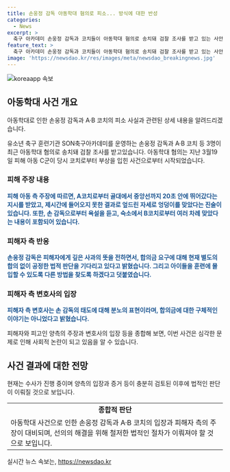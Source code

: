 ```yaml
---
title: 손웅정 감독 아동학대 혐의로 피소... 방식에 대한 반성
categories:
  - News
excerpt: >
  축구 아카데미 손웅정 감독과 코치들이 아동학대 혐의로 송치돼 검찰 조사를 받고 있는 사안이 불거졌다. 아동학대 피해자 측은 폭행과 욕설을 주장하며 수억원의 합의금을 요구했지만, 아카데미 측은 이를 수용할 수 없다고 밝혔다. 손 감독은 사과하고 협조하기 위해 노력하겠다고 밝히며 피해자들의 주장에 대한 반론을 제기했다. 변호사는 이에 대해 2차 가해로 지적하며, 손 감독이 사과하지 않고 합의금 요구를 거절한 것으로 언급했다.
feature_text: >
  축구 아카데미 손웅정 감독과 코치들이 아동학대 혐의로 송치돼 검찰 조사를 받고 있는 사안이 불거졌다. 아동학대 피해자 측은 폭행과 욕설을 주장하며 수억원의 합의금을 요구했지만, 아카데미 측은 이를 수용할 수 없다고 밝혔다. 손 감독은 사과하고 협조하기 위해 노력하겠다고 밝히며 피해자들의 주장에 대한 반론을 제기했다. 변호사는 이에 대해 2차 가해로 지적하며, 손 감독이 사과하지 않고 합의금 요구를 거절한 것으로 언급했다.
image: 'https://newsdao.kr/res/images/meta/newsdao_breakingnews.jpg'
---
```


<p><img src="https://newsdao.kr/res/images/meta/newsdao_breakingnews.jpg" alt="koreaapp 속보" /></p>

<h2 data-ke-size="size26">아동학대 사건 개요</h2>

<p>아동학대로 인한 손웅정 감독과 A·B 코치의 피소 사실과 관련된 상세 내용을 알려드리겠습니다.</p>

<p data-ke-size="size16">유소년 축구 훈련기관 SON축구아카데미를 운영하는 손웅정 감독과 A·B 코치 등 3명이 최근 아동학대 혐의로 송치돼 검찰 조사를 받고있습니다. 아동학대 혐의는 지난 3월19일 피해 아동 C군이 당시 코치로부터 부상을 입힌 사건으로부터 시작되었습니다.</p>

<h3>피해 주장 내용</h3>

<p><b><span style="color: #1a5490;">피해 아동 측 주장에 따르면, A코치로부터 골대에서 중앙선까지 20초 안에 뛰어갔다는 지시를 받았고, 제시간에 들어오지 못한 결과로 엎드린 자세로 엉덩이를 맞았다는 진술이 있습니다. 또한, 손 감독으로부터 욕설을 듣고, 숙소에서 B코치로부터 여러 차례 맞았다는 내용이 포함되어 있습니다.</b></p>

<h3>피해자 측 반응</h3>

<p><b><span style="color: #1a5490;">손웅정 감독은 피해자에게 깊은 사과의 뜻을 전하면서, 합의금 요구에 대해 현재 별도의 합의 없이 공정한 법적 판단을 기다리고 있다고 밝혔습니다. 그리고 아이들을 훈련에 몰입할 수 있도록 다른 방법을 찾도록 하겠다고 덧붙였습니다.</b></p>

<h3>피해자 측 변호사의 입장</h3>

<p><b><span style="color: #1a5490;">피해자 측 변호사는 손 감독의 태도에 대해 분노의 표현이라며, 합의금에 대한 구체적인 이야기는 아니었다고 밝혔습니다.</b></p>

<p>피해자와 피고인 양측의 주장과 변호사의 입장 등을 종합해 보면, 이번 사건은 심각한 문제로 인해 사회적 논란이 되고 있음을 알 수 있습니다.</p>

<h2 data-ke-size="size26">사건 결과에 대한 전망</h2>

<p>현재는 수사가 진행 중이며 양측의 입장과 증거 등이 충분히 검토된 이후에 법적인 판단이 이뤄질 것으로 보입니다.</p>

<table>
    <tr>
        <td style="text-align: center; height: 17px;"><b>종합적 판단</b></td>
    </tr>
    <tr>
        <td>아동학대 사건으로 인한 손웅정 감독과 A·B 코치의 입장과 피해자 측의 주장이 대비되며, 선의의 해결을 위해 철저한 법적인 절차가 이뤄져야 할 것으로 보입니다.</td>
    </tr>
</table>
실시간 뉴스 속보는, <a href="https://newsdao.kr" rel="dofollow">https://newsdao.kr</a>


